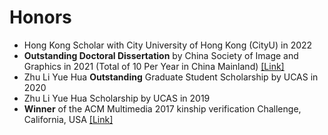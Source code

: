# Honors
- Hong Kong Scholar with City University of Hong Kong (CityU) in 2022
- **Outstanding Doctoral Dissertation** by China Society of Image and Graphics in 2021 (Total of 10 Per Year in China Mainland) [\[Link\]](https://www.csig.org.cn/67/202204/50825.html)
- Zhu Li Yue Hua **Outstanding** Graduate Student Scholarship by UCAS in 2020
- Zhu Li Yue Hua Scholarship by UCAS in 2019
- **Winner** of the ACM Multimedia 2017 kinship verification Challenge, California, USA [\[Link\]](https://iip.ict.ac.cn/xwdt/kydt/tnull_27072.html)
